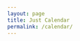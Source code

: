 ```yaml
---
layout: page
title: Just Calendar
permalink: /calendar/
---
```


<script type="text/javascript" src="/scripts/jquery-3.6.0.min.js"></script>
<script type="text/javascript" src="/scripts/moment.min.js"></script>
<script type="text/javascript" src="/assets/fullcalendar/main.min.js"></script>
<script type="text/javascript" src="/scripts/rrule.min.js"></script>
<script type="text/javascript" src="/scripts/main.global.min.js"></script>
<link rel="stylesheet" href="/assets/fullcalendar/main.min.css">

<div id='calendar'></div>

<script>
document.addEventListener('DOMContentLoaded', function(){
  var calendarEl = document.getElementById('calendar');
  var calendar = new FullCalendar.Calendar(calendarEl, {
    height: '100%',
    customButtons: {
      prevMo: {
        text: 'Prev Month',
        click: function(){
          calendar.prev();
        }
      },
      nextMo: {
        text: 'Next Month',
        click: function(){
          calendar.next();
        }
      },
      goToday: {
        text: 'Today',
        click: function(){
          calendar.today();
        }
      }
    },
    headerToolbar: {
      start: '',
      center: 'title',
      end: ''
    },
    footerToolbar: {
      start: 'goToday',
      center: '',
      end: 'prevMo,nextMo'
    },
    initialView: 'dayGridMonth',
    events:[
    {
      title: 'Today',
      start: 'today',
      display: 'background',
      backgroundColor: '#51f06c',
      allDay: 'true'
      },
    {
      title: 'Pagi 1',
      display: 'background',
      backgroundColor: '#4287f5',
      allDay: 'true',
      rrule: {
        dtstart: '2022-06-01',
        freq: 'daily',
        interval: 8
      }
    },
    {
      title: 'Pagi 2',
      display: 'background',
      backgroundColor: '#4287f5',
      allDay: 'true',
      rrule: {
        dtstart: '2022-06-02',
        freq: 'daily',
        interval: 8
      }
    },
    {
      title: 'Siang 1',
      display: 'background',
      backgroundColor: '#fff587',
      allDay: 'true',
      rrule: {
        dtstart: '2022-06-03',
        freq: 'daily',
        interval: 8
      }
    },
    {
      title: 'Siang 2',
      display: 'background',
      backgroundColor: '#fff587',
      allDay: 'true',
      rrule: {
        dtstart: '2022-06-04',
        freq: 'daily',
        interval: 8
      }
    },
    {
      title: 'Malam 1',
      display: 'background',
      backgroundColor: '#8339fa',
      allDay: 'true',
      rrule: {
        dtstart: '2022-06-05',
        freq: 'daily',
        interval: 8
      }
    },
    {
      title: 'Malam 2',
      display: 'background',
      backgroundColor: '#8339fa',
      allDay: 'true',
      rrule: {
        dtstart: '2022-06-06',
        freq: 'daily',
        interval: 8
      }
    }
    ]
  });
  calendar.render();
  });
</script>

